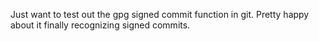 Just want to test out the gpg signed commit function in git.
Pretty happy about it finally recognizing signed commits.
